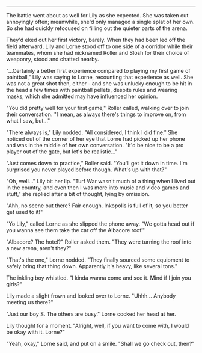 ***

The battle went about as well for Lily as she expected. She was taken out annoyingly often; meanwhile, she'd only managed a single splat of her own. So she had quickly refocused on filling out the quieter parts of the arena.

They'd eked out her first victory, barely. When they had been led off the field afterward, Lily and Lorne stood off to one side of a corridor while their teammates, whom she had nicknamed Roller and Slosh for their choice of weaponry, stood and chatted nearby. 

"...Certainly a better first experience compared to playing my first game of paintball," Lily was saying to Lorne, recounting that experience as well. She was not a great shot then, either - and she was unlucky enough to be hit in the head a few times with paintball pellets, despite rules and wearing masks, which she admitted may have influenced her opinion.

"You did pretty well for your first game," Roller called, walking over to join their conversation. "I mean, as always there's things to improve on, from what I saw, but..."

"There always is," Lily nodded. "All considered, I think I did fine." She noticed out of the corner of her eye that Lorne had picked up her phone and was in the middle of her own conversation. "It'd be nice to be a pro player out of the gate, but let's be realistic..."

"Just comes down to practice," Roller said. "You'll get it down in time. I'm surprised you never played before though. What's up with that?"

"Oh, well..." Lily bit her lip. "Turf War wasn't much of a thing when I lived out in the country, and even then I was more into music and video games and stuff," she replied after a bit of thought, lying by omission.

"Ahh, no scene out there? Fair enough. Inkopolis is full of it, so you better get used to it!"

"Yo Lily," called Lorne as she slipped the phone away. "We gotta head out if you wanna see them take the car off the Albacore roof."

"Albacore? The hotel?" Roller asked them. "They were turning the roof into a new arena, aren't they?"

"That's the one," Lorne nodded. "They finally sourced some equipment to safely bring that thing down. Apparently it's heavy, like several tons."

The inkling boy whistled. "I kinda wanna come and see it. Mind if I join you girls?"

Lily made a slight frown and looked over to Lorne. "Uhhh... Anybody meeting us there?"

"Just our boy S. The others are busy." Lorne cocked her head at her.

Lily thought for a moment. "Alright, well, if you want to come with, I would be okay with it. Lorne?"

"Yeah, okay," Lorne said, and put on a smile. "Shall we go check out, then?"